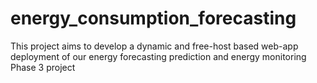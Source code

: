 # energy_consumption_forecasting
This project aims to develop a dynamic and free-host based web-app deployment of our energy forecasting prediction and energy monitoring Phase 3 project
